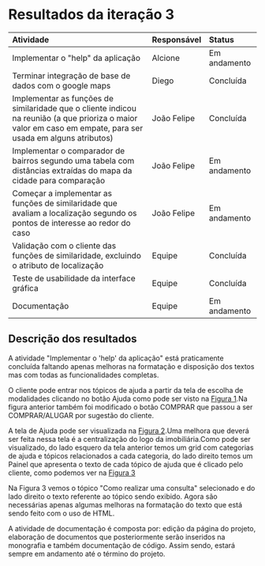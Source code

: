 # Resultados da iteração 3 #

| **Atividade** | **Responsável** | **Status** |
|:--------------|:----------------|:-----------|
|Implementar o "help" da aplicação|Alcione          |Em andamento|
|Terminar integração de base de dados com o google maps|Diego            |Concluída   |
|Implementar as funções de similaridade que o cliente indicou na reunião (a que prioriza o maior valor em caso em empate, para ser usada em alguns atributos)|João Felipe      |Concluída   |
|Implementar o comparador de bairros segundo uma tabela com distâncias extraídas do mapa da cidade para comparação|João Felipe      |Em andamento|
|Começar a implementar as funções de similaridade que avaliam a localização segundo os pontos de interesse ao redor do caso|João Felipe      |Em andamento|
|Validação com o cliente das funções de similaridade, excluindo o atributo de localização |Equipe           |Concluída   |
|Teste de usabilidade da interface gráfica|Equipe           |Concluída   |
|Documentação   |Equipe           |Em andamento|

## Descrição dos resultados ##

A atividade "Implementar o 'help' da aplicação" está praticamente concluída faltando apenas melhoras na formatação e disposição dos textos mas com todas as funcionalidades completas.

O cliente pode entrar nos tópicos de ajuda a partir da tela de escolha de modalidades clicando no botão Ajuda como pode ser visto na [Figura 1](http://larbc.googlecode.com/files/modalidades.JPG).Na figura anterior também foi modificado o botão COMPRAR que passou a ser COMPRAR/ALUGAR por sugestão do cliente.

A tela de Ajuda pode ser visualizada na [Figura 2](http://larbc.googlecode.com/files/Help.PNG).Uma melhora que deverá ser feita nessa tela é a centralização do logo da imobiliária.Como pode ser visualizado, do lado esquero da tela anterior temos um grid com categorias de ajuda e tópicos relacionados a cada categoria, do lado direito temos um Painel que apresenta o texto de cada tópico de ajuda que é clicado pelo cliente, como podemos ver na [Figura 3](http://larbc.googlecode.com/files/HelpConsulta.PNG)

Na Figura 3 vemos o tópico "Como realizar uma consulta" selecionado e do lado direito o texto referente ao tópico sendo exibido. Agora são necessárias apenas algumas melhoras na formatação do texto que está sendo feito com o uso de HTML.

A atividade de documentação é composta por: edição da página do projeto, elaboração de documentos que posteriormente serão inseridos na monografia e também documentação de código. Assim sendo, estará sempre em andamento até o término do projeto.